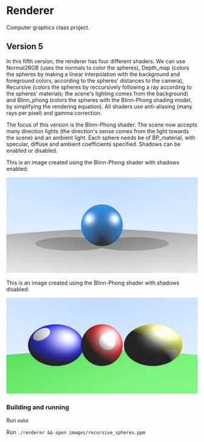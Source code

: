 # Renderer

Computer graphics class project.

## Version 5

In this fifth version, the renderer has four different shaders. We can use Normal2RGB (uses the normals to color the spheres), Depth_map (colors the spheres by making a linear interpolation with the background and foreground colors, according to the spheres' distances to the camera), Recursive (colors the spheres by reccursively following a ray according to the spheres' materials; the scene's lighting comes from the background) and Blinn_phong (colors the spheres with the Blinn-Phong shading model, by simplifying the rendering equation). All shaders use anti-aliasing (many rays per pixel) and gamma correction.

The focus of this version is the Blinn-Phong shader. The scene now accepts many direction lights (the direction's sense comes from the light towards the scene) and an ambient light. Each sphere needs be of BP_material, with specular, diffuse and ambient coefficients specified. Shadows can be enabled or disabled.

This is an image created using the Blinn-Phong shader with shadows enabled:

![alt tag](images/blinnphong_spheres.png?raw=true "Configuration")

This is an image created using the Blinn-Phong shader with shadows disabled:

![alt tag](images/blinn2.png?raw=true "Configuration")

### Building and running

Run `make`

Run `./renderer && open images/recursive_spheres.ppm`
